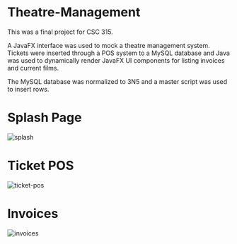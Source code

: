 # Theatre-Management
This was a final project for CSC 315.

A JavaFX interface was used to mock a theatre management system.
Tickets were inserted through a POS system to a MySQL database and Java was used to dynamically render JavaFX 
UI components for listing invoices and current films.

The MySQL database was normalized to 3N5 and a master script was used to insert rows.

<h1>Splash Page</h1>

![splash](https://user-images.githubusercontent.com/81932543/211691742-2599a667-c604-468b-b63f-fafd2fa79933.png)

<h1>Ticket POS</h1>

![ticket-pos](https://user-images.githubusercontent.com/81932543/211691868-ab15f8c0-78d5-416c-97d7-28c2dd883d79.png)

<h1>Invoices</h1>

![invoices](https://user-images.githubusercontent.com/81932543/211692008-36ac7ed2-cd92-4d6f-b49d-70e80949dd89.png)
